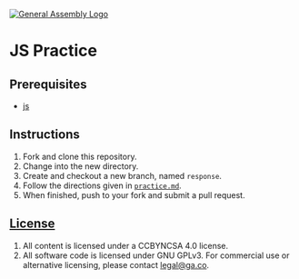 [![General Assembly Logo](https://camo.githubusercontent.com/1a91b05b8f4d44b5bbfb83abac2b0996d8e26c92/687474703a2f2f692e696d6775722e636f6d2f6b6538555354712e706e67)](https://generalassemb.ly/education/web-development-immersive)

# JS Practice

## Prerequisites

- [js](https://git.generalassemb.ly/ga-wdi-boston/js)

## Instructions

1. Fork and clone this repository.
1. Change into the new directory.
1. Create and checkout a new branch, named `response`.
1. Follow the directions given in [`practice.md`](practice.md).
1. When finished, push to your fork and submit a pull request.


## [License](LICENSE)

1. All content is licensed under a CC­BY­NC­SA 4.0 license.
1. All software code is licensed under GNU GPLv3. For commercial use or
    alternative licensing, please contact legal@ga.co.

